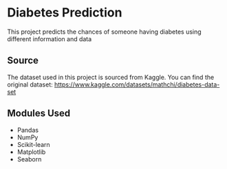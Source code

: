# Diabetes Prediction

This project predicts the chances of someone having diabetes using different information and data

## Source
The dataset used in this project is sourced from Kaggle. You can find the original dataset: https://www.kaggle.com/datasets/mathchi/diabetes-data-set

## Modules Used
- Pandas
- NumPy
- Scikit-learn
- Matplotlib
- Seaborn



